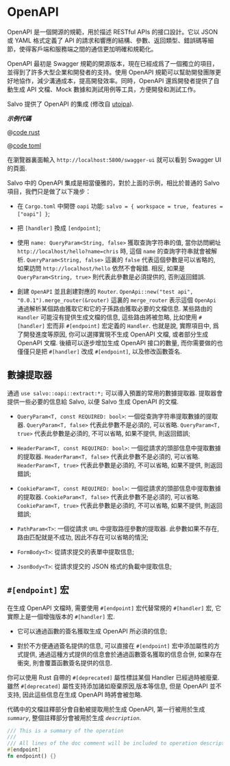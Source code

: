 # OpenAPI

OpenAPI 是一個開源的規範，用於描述 RESTful APIs 的接口設計。它以 JSON 或 YAML 格式定義了 API 的請求和響應的結構、參數、返回類型、錯誤碼等細節，使得客戶端和服務端之間的通信更加明確和規範化。

OpenAPI 最初是 Swagger 規範的開源版本，現在已經成爲了一個獨立的項目，並得到了許多大型企業和開發者的支持。使用 OpenAPI 規範可以幫助開發團隊更好地協作，減少溝通成本，提高開發效率。同時，OpenAPI 還爲開發者提供了自動生成 API 文檔、Mock 數據和測試用例等工具，方便開發和測試工作。

Salvo 提供了 OpenAPI 的集成 (修改自 [utoipa](https://github.com/juhaku/utoipa)).

_**示例代碼**_ 

<CodeGroup>
  <CodeGroupItem title="main.rs" active>

@[code rust](../../../../codes/oapi-hello/src/main.rs)

  </CodeGroupItem>
  <CodeGroupItem title="Cargo.toml">

@[code toml](../../../../codes/oapi-hello/Cargo.toml)

  </CodeGroupItem>
</CodeGroup>

在瀏覽器裏面輸入 `http://localhost:5800/swagger-ui` 就可以看到 Swagger UI 的頁面.


Salvo 中的 OpenAPI 集成是相當優雅的，對於上面的示例，相比於普通的 Salvo 項目，我們只是做了以下幾步：

- 在 `Cargo.toml` 中開啓 `oapi` 功能: `salvo = { workspace = true, features = ["oapi"] }`;

- 把 `[handler]` 換成 `[endpoint]`;

- 使用 `name: QueryParam<String, false>` 獲取查詢字符串的值, 當你訪問網址 `http://localhost/hello?name=chris` 時, 這個 `name` 的查詢字符串就會被解析. `QueryParam<String, false>` 這裏的 `false` 代表這個參數是可以省略的, 如果訪問 `http://localhost/hello` 依然不會報錯. 相反, 如果是 `QueryParam<String, true>` 則代表此參數是必須提供的, 否則返回錯誤.

- 創建 `OpenAPI` 並且創建對應的 `Router`. `OpenApi::new("test api", "0.0.1").merge_router(&router)` 這裏的 `merge_router` 表示這個 `OpenApi` 通過解析某個路由獲取它和它的子孫路由獲取必要的文檔信息. 某些路由的 `Handler` 可能沒有提供生成文檔的信息, 這些路由將被忽略, 比如使用 `#[handler]` 宏而非 `#[endpoint]` 宏定義的 `Handler`. 也就是說, 實際項目中, 爲了開發進度等原因, 你可以選擇實現不生成 OpenAPI 文檔, 或者部分生成 OpenAPI 文檔. 後續可以逐步增加生成 OpenAPI 接口的數量, 而你需要做的也僅僅只是把  `#[handler]` 改成 `#[endpoint]`, 以及修改函數簽名.


## 數據提取器

通過 `use salvo::oapi::extract:*;`  可以導入預置的常用的數據提取器. 提取器會提供一些必要的信息給 Salvo, 以便 Salvo 生成 OpenAPI 的文檔.

- `QueryParam<T, const REQUIRED: bool>`: 一個從查詢字符串提取數據的提取器. `QueryParam<T, false>` 代表此參數不是必須的, 可以省略. `QueryParam<T, true>` 代表此參數是必須的, 不可以省略, 如果不提供, 則返回錯誤;

- `HeaderParam<T, const REQUIRED: bool>`: 一個從請求的頭部信息中提取數據的提取器. `HeaderParam<T, false>` 代表此參數不是必須的, 可以省略. `HeaderParam<T, true>` 代表此參數是必須的, 不可以省略, 如果不提供, 則返回錯誤;

- `CookieParam<T, const REQUIRED: bool>`: 一個從請求的頭部信息中提取數據的提取器. `CookieParam<T, false>` 代表此參數不是必須的, 可以省略. `CookieParam<T, true>` 代表此參數是必須的, 不可以省略, 如果不提供, 則返回錯誤;

- `PathParam<T>`: 一個從請求 `URL` 中提取路徑參數的提取器. 此參數如果不存在, 路由匹配就是不成功, 因此不存在可以省略的情況;

- `FormBody<T>`: 從請求提交的表單中提取信息;

- `JsonBody<T>`: 從請求提交的 JSON 格式的負載中提取信息;


## `#[endpoint]` 宏

在生成 OpenAPI 文檔時, 需要使用 `#[endpoint]` 宏代替常規的 `#[handler]` 宏, 它實際上是一個增強版本的 `#[handler]` 宏. 

- 它可以通過函數的簽名獲取生成 OpenAPI 所必須的信息;

- 對於不方便通過簽名提供的信息, 可以直接在 `#[endpoint]` 宏中添加屬性的方式提供, 通過這種方式提供的信息會於通過函數簽名獲取的信息合併, 如果存在衝突, 則會覆蓋函數簽名提供的信息.

你可以使用 Rust 自帶的 `#[deprecated]` 屬性標註某個 Handler 已經過時被廢棄. 雖然 `#[deprecated]` 屬性支持添加諸如廢棄原因,版本等信息, 但是 OpenAPI 並不支持, 因此這些信息在生成 OpenAPI 時將會被忽略.

代碼中的文檔註釋部分會自動被提取用於生成 OpenAPI, 第一行被用於生成 _`summary`_, 整個註釋部分會被用於生成 _`description`_.

```rust
/// This is a summary of the operation
///
/// All lines of the doc comment will be included to operation description.
#[endpoint]
fn endpoint() {}
```
